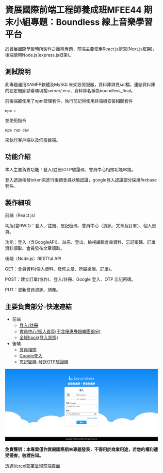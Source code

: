 # 資展國際前端工程師養成班MFEE44 期末小組專題：Boundless 線上音樂學習平台

於資展國際學習時所製作之團隊專題，前端主要使用React.js撰寫(Next.js框架)，後端使用Node.js(express.js框架)。

## 測試說明
此專題運用XAMPP軟體及MySQL來架設伺服器，資料庫詳見sql檔，連結資料庫的設定細節請看環境檔server/.env，資料庫名稱為boundless_final。

前後端都使用了npm管理套件，執行前記得使用終端機安裝相關套件
```
npm i
```
並使用指令
```
npm run dev
```
來執行客戶端以及伺服器端。

## 功能介紹

本人主要負責功能：登入/註冊/OTP驗證碼、會員中心相關功能串接。

登入透過核發token來進行後續會員狀態認證，google登入認證部分採用firebase套件。

## 製作細項
前端（React.js）

切版(含RWD)：登入／註冊、忘記密碼、會員中心（資訊、文章及訂單）、個人首頁。

功能：登入（含GoogleAPI）、註冊、登出、檢視編輯會員資料、忘記密碼、訂單資料讀取、會員發布文章讀取。

後端（Node.js）RESTful API

GET：會員資料(個人資料、發佈文章、所屬樂團、訂單)。

POST：建立訂單(協作)、登入/註冊、Google 登入、OTP 忘記密碼。

PUT：更新會員資訊、頭像。

## 主要負責部分-快速連結
- 前端
  - [登入/註冊](./client/pages/login.js)
  - [會員中心/個人首頁(不含優惠券跟樂團部分)](./client/pages/user)
  - [全域hook(登入狀態)](./client/hooks/user)
- 後端
  - [會員相關](./server/routes/user.js)
  - [Google登入](./server/routes/google-login.js)
  - [忘記密碼-發送OTP驗證碼](./server/routes/reset-password.js)

![image](https://github.com/Mstarcra/boundless/blob/main/sampleimg.png)

**免責聲明：本專案僅作資展國際期末專題發表，不得用於商業用途，若您的權利遭受侵害，敬請告知。**

[透過Vercel部署呈現前端頁面](https://boundless-303ii92d2-mstarcra-projects.vercel.app/)


